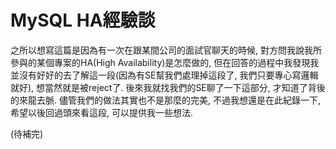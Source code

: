 # MySQL HA經驗談

之所以想寫這篇是因為有一次在跟某間公司的面試官聊天的時候, 對方問我說我所參與的某個專案的HA\(High Availability\)是怎麼做的, 但在回答的過程中我發現我並沒有好好的去了解這一段\(因為有SE幫我們處理掉這段了, 我們只要專心寫邏輯就好\), 想當然就是被reject了. 後來我就找我們的SE聊了一下這部分, 才知道了背後的來龍去脈. 儘管我們的做法其實也不是那麼的完美, 不過我想還是在此紀錄一下, 希望以後回過頭來看這段, 可以提供我一些想法.

\(待補完\)

